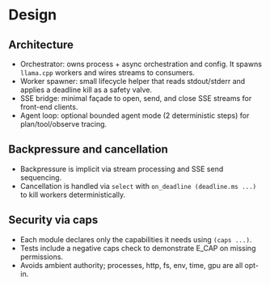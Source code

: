 # Design

## Architecture
- Orchestrator: owns process + async orchestration and config. It spawns `llama.cpp` workers and wires streams to consumers.
- Worker spawner: small lifecycle helper that reads stdout/stderr and applies a deadline kill as a safety valve.
- SSE bridge: minimal façade to open, send, and close SSE streams for front-end clients.
- Agent loop: optional bounded agent mode (2 deterministic steps) for plan/tool/observe tracing.

## Backpressure and cancellation
- Backpressure is implicit via stream processing and SSE send sequencing.
- Cancellation is handled via `select` with `on_deadline (deadline.ms ...)` to kill workers deterministically.

## Security via caps
- Each module declares only the capabilities it needs using `(caps ...)`.
- Tests include a negative caps check to demonstrate E_CAP on missing permissions.
- Avoids ambient authority; processes, http, fs, env, time, gpu are all opt-in.
